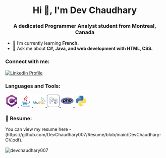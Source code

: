<h1 align="center">Hi 👋, I'm Dev Chaudhary</h1>
<h3 align="center">A dedicated Programmer Analyst student from Montreal, Canada</h3>

- 🌱 I’m currently learning **French.**
- 💬 Ask me about **C#, Java, and web development with HTML, CSS.**

<h3 align="left">Connect with me:</h3>
<p align="left">
<a href="https://www.linkedin.com/in/dev-chaudhary-493970295/" target="blank"><img align="center" src="https://raw.githubusercontent.com/rahuldkjain/github-profile-readme-generator/master/src/images/icons/Social/linked-in-alt.svg" alt="LinkedIn Profile" height="30" width="40" /></a>
</p>

<h3 align="left">Languages and Tools:</h3>
<p align="left">
  <a href="https://www.w3schools.com/cs/" target="_blank" rel="noreferrer">
    <img src="https://raw.githubusercontent.com/devicons/devicon/master/icons/csharp/csharp-original.svg" alt="csharp" width="40" height="40"/>
  </a>
  <a href="https://www.java.com" target="_blank" rel="noreferrer">
    <img src="https://raw.githubusercontent.com/devicons/devicon/master/icons/java/java-original.svg" alt="java" width="40" height="40"/>
  </a>
  <a href="https://www.mysql.com/" target="_blank" rel="noreferrer">
    <img src="https://raw.githubusercontent.com/devicons/devicon/master/icons/mysql/mysql-original-wordmark.svg" alt="mysql" width="40" height="40"/>
  </a>
  <a href="https://www.photoshop.com/en" target="_blank" rel="noreferrer">
    <img src="https://raw.githubusercontent.com/devicons/devicon/master/icons/photoshop/photoshop-line.svg" alt="photoshop" width="40" height="40"/>
  </a>
  <a href="https://www.php.net" target="_blank" rel="noreferrer">
    <img src="https://raw.githubusercontent.com/devicons/devicon/master/icons/php/php-original.svg" alt="php" width="40" height="40"/>
  </a>
  <a href="https://www.python.org" target="_blank" rel="noreferrer">
    <img src="https://raw.githubusercontent.com/devicons/devicon/master/icons/python/python-original.svg" alt="python" width="40" height="40"/>
  </a>
</p>

<h3 align="left">📄 Resume:</h3>
<p align="left">
  You can view my resume here - (https://github.com/DevChaudhary007/Resume/blob/main/DevChaudhary-CV.pdf).
</p>

<p><img align="center" src="https://github-readme-stats.vercel.app/api/top-langs?username=devchaudhary007&show_icons=true&locale=en&layout=compact" alt="devchaudhary007" /></p>
